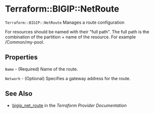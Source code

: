 # Terraform::BIGIP::NetRoute

`Terraform::BIGIP::NetRoute` Manages a route configuration

For resources should be named with their "full path". The full path is the combination of the partition + name of the resource. For example /Common/my-pool.

## Properties

`Name` - (Required) Name of the route.

`Network` - (Optional) Specifies a gateway address for the route.


## See Also

* [bigip_net_route](https://www.terraform.io/docs/providers/bigip/r/net_route.html) in the _Terraform Provider Documentation_